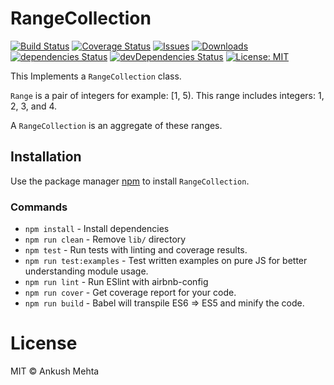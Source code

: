 # RangeCollection
[![Build Status](https://travis-ci.org/nkshio/RangeCollection.svg?branch=master)](https://travis-ci.org/nkshio/RangeCollection) [![Coverage Status](https://coveralls.io/repos/nkshio/RangeCollection/badge.svg?branch=master)](https://coveralls.io/r/nkshio/RangeCollection?branch=master) [![Issues](https://img.shields.io/github/issues/nkshio/RangeCollection.svg)](https://github.com/nkshio/RangeCollection/issues?q=is%3Aissue+is%3Aopen+sort%3Aupdated-desc) [![Downloads](https://img.shields.io/npm/dt/@nkshio/rangecollection.svg)](https://www.npmjs.com/package/@nkshio/rangecollection) [![dependencies Status](https://david-dm.org/nkshio/RangeCollection/status.svg)](https://david-dm.org/nkshio/RangeCollection) [![devDependencies Status](https://david-dm.org/nkshio/RangeCollection/dev-status.svg)](https://david-dm.org/nkshio/RangeCollection?type=dev) [![License: MIT](https://img.shields.io/badge/License-MIT-blue.svg)](https://opensource.org/licenses/MIT)

This Implements a `RangeCollection` class.

`Range` is a pair of integers for example: [1, 5). This range includes integers: 1, 2, 3, and 4.

A `RangeCollection` is an aggregate of these ranges.


## Installation

Use the package manager [npm](https://www.npmjs.com/) to install `RangeCollection`.

### Commands
- `npm install` - Install dependencies
- `npm run clean` - Remove `lib/` directory
- `npm test` - Run tests with linting and coverage results.
- `npm run test:examples` - Test written examples on pure JS for better understanding module usage.
- `npm run lint` - Run ESlint with airbnb-config
- `npm run cover` - Get coverage report for your code.
- `npm run build` - Babel will transpile ES6 => ES5 and minify the code.

# License
MIT © Ankush Mehta
